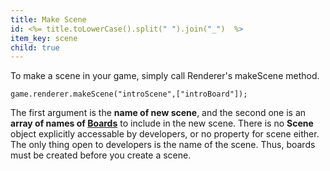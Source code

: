 ```yaml
---
title: Make Scene
id: <%= title.toLowerCase().split(" ").join("_")  %>
item_key: scene
child: true
---
```


To make a scene in your game, simply call Renderer's makeScene method.
<pre><code class="js">game.renderer.makeScene("introScene",["introBoard"]);
</code></pre>

The first argument is the **name of new scene**, and the second one is an **array of names of [Boards](#board)** to include in the new scene. There is no **Scene** object explicitly accessable by developers, or no property for scene either. The only thing open to developers is the name of the scene. Thus, boards must be created before you create a scene.